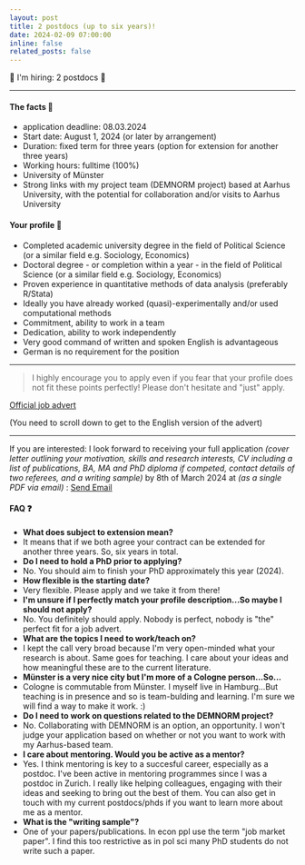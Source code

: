 ```yaml
---
layout: post
title: 2 postdocs (up to six years)! 
date: 2024-02-09 07:00:00
inline: false
related_posts: false
---
```


 :rotating_light: I'm hiring: 2 postdocs :rotating_light: 

---

 

#### The facts :hammer: 

<ul>
    <li>application deadline: 08.03.2024</li>
    <li>Start date: August 1, 2024 (or later by arrangement)</li>
    <li>Duration: fixed term for three years (option for extension for another three years)</li>
    <li>Working hours: fulltime (100%)</li>
    <li>University of Münster</li>
    <li>Strong links with my project team (DEMNORM project) based at Aarhus University, with the potential for collaboration and/or visits to Aarhus University</li>
</ul>

#### Your profile :pushpin:

<ul>
    <li>Completed academic university degree in the field of Political Science (or a similar field e.g. Sociology,  Economics)</li>
    <li>Doctoral degree - or completion within a year - in the field of Political Science (or a similar field e.g.  Sociology, Economics)</li>
    <li>Proven experience in quantitative methods of data analysis (preferably R/Stata)</li>
    <li>Ideally you have already worked (quasi)-experimentally and/or used computational methods</li>
    <li>Commitment, ability to work in a team</li>
    <li>Dedication, ability to work independently</li>
    <li>Very good command of written and spoken English is advantageous</li>
    <li>German is no requirement for the position</li>
</ul>

---

> I highly encourage you to apply even if you fear that your profile does not fit these points perfectly! Please don't hesitate and "just" apply.  
> 

<div class="center-justified"><p>
<a href="https://www.uni-muenster.de/Rektorat/Stellen/ausschreibungen/st_20240802_sk5.html">Official job advert</a></p>
</div>
(You need to scroll down to get to the English version of the advert)

--- 
If you are interested: I look forward to receiving your full application _(cover letter outlining your motivation, skills and research interests, CV including a list of publications, BA, MA and PhD diploma if competed, contact details of two referees, and a writing sample)_ by 8th of March 2024 at _(as a single PDF via email)_ : <a href = "mailto: dan.bischof@uni-muenster.de">Send Email</a>


#### FAQ :question: 

<ul>
    <li> <b> What does subject to extension mean? </b> </li>
    <li> It means that if we both agree your contract can be extended for another three years. So, six years in total. </li>
    <li> <b> Do I need to hold a PhD prior to applying? </b> </li>
    <li> No. You should aim to finish your PhD approximately this year (2024). </li>
    <li> <b> How flexible is the starting date? </b> </li>
    <li> Very flexible. Please apply and we take it from there! </li>
    <li> <b> I'm unsure if I perfectly match your profile description...So maybe I should not apply? </b> </li>
    <li> No. You definitely should apply. Nobody is perfect, nobody is "the" perfect fit for a job advert. </li>
    <li> <b> What are the topics I need to work/teach on? </b> </li>
    <li> I kept the call very broad because I'm very open-minded what your research is about. Same goes for teaching. I care about your ideas and how meaningful these are to the current literature. </li>
    <li> <b> Münster is a very nice city but I'm more of a Cologne person...So... </b> </li>
    <li> Cologne is commutable from Münster. I myself live in Hamburg...But teaching is in presence and so is team-bulding and learning. I'm sure we will find a way to make it work. :) </li>
    <li> <b> Do I need to work on questions related to the DEMNORM project? </b> </li>
    <li> No. Collaborating with DEMNORM is an option, an opportunity. I won't judge your application based on whether or not you want to work with my Aarhus-based team. </li>
    <li> <b> I care about mentoring. Would you be active as a mentor? </b> </li>
    <li> Yes. I think mentoring is key to a succesful career, especially as a postdoc. I've been active in mentoring programmes since I was a postdoc in Zurich. I really like helping colleagues, engaging with their ideas and seeking to bring out the best of them. You can also get in touch with my current postdocs/phds if you want to learn more about me as a mentor. </li>
    <li> <b> What is the "writing sample"? </b> </li>
    <li> One of your papers/publications. In econ ppl use the term "job market paper". I find this too restrictive as in pol sci many PhD students do not write such a paper. </li>

</ul>


